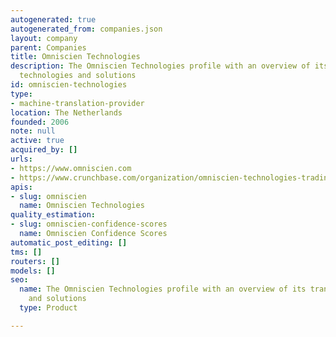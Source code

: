 ```yaml
---
autogenerated: true
autogenerated_from: companies.json
layout: company
parent: Companies
title: Omniscien Technologies
description: The Omniscien Technologies profile with an overview of its translation
  technologies and solutions
id: omniscien-technologies
type:
- machine-translation-provider
location: The Netherlands
founded: 2006
note: null
active: true
acquired_by: []
urls:
- https://www.omniscien.com
- https://www.crunchbase.com/organization/omniscien-technologies-trading
apis:
- slug: omniscien
  name: Omniscien Technologies
quality_estimation:
- slug: omniscien-confidence-scores
  name: Omniscien Confidence Scores
automatic_post_editing: []
tms: []
routers: []
models: []
seo:
  name: The Omniscien Technologies profile with an overview of its translation technologies
    and solutions
  type: Product

---
```


